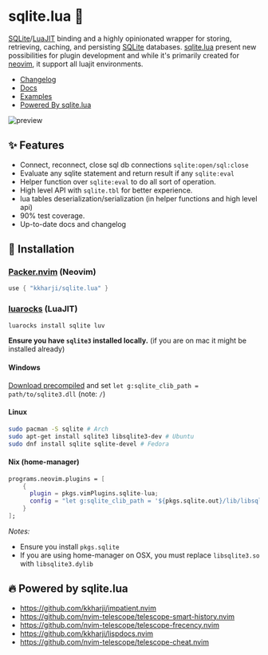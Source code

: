sqlite.lua 💫
=================

[SQLite]/[LuaJIT] binding and a highly opinionated wrapper for storing, retrieving, caching, and persisting [SQLite] databases.
[sqlite.lua] present new possibilities for plugin development and while it's primarily created for [neovim], it support all luajit environments.

- [Changelog](https://github.com/kkharji/sqlite.lua/blob/master/CHANGELOG.md)
- [Docs](https://github.com/kkharji/sqlite.lua/blob/master/doc/sqlite.txt)
- [Examples](https://github.com/kkharji/sqlite.lua/blob/master/lua/sqlite/examples)
- [Powered By sqlite.lua](https://github.com/kkharji/sqlite.lua#-powered-by-sqlitelua)

![preview](https://user-images.githubusercontent.com/2361214/202757101-65735d52-2927-4de0-8d69-b078b66aaca6.svg)

✨ Features
------------------

- Connect, reconnect, close sql db connections `sqlite:open/sql:close`
- Evaluate any sqlite statement and return result if any `sqlite:eval`
- Helper function over `sqlite:eval` to do all sort of operation.
- High level API with `sqlite.tbl` for better experience.
- lua tables deserialization/serialization (in helper functions and high level api)
- 90% test coverage.
- Up-to-date docs and changelog

🚧 Installation
-----------------

### [Packer.nvim](https://github.com/wbthomason/packer.nvim) (Neovim)

```lua
use { "kkharji/sqlite.lua" }
```

### [luarocks](https://luarocks.org/) (LuaJIT)

```bash
luarocks install sqlite luv
```

**Ensure you have `sqlite3` installed locally.** (if you are on mac it might be installed already)

#### Windows

[Download precompiled](https://www.sqlite.org/download.html) and set `let g:sqlite_clib_path = path/to/sqlite3.dll` (note: `/`)

#### Linux

```bash
sudo pacman -S sqlite # Arch
sudo apt-get install sqlite3 libsqlite3-dev # Ubuntu
sudo dnf install sqlite sqlite-devel # Fedora
```

#### Nix (home-manager)

```nix
programs.neovim.plugins = [
    {
      plugin = pkgs.vimPlugins.sqlite-lua;
      config = "let g:sqlite_clib_path = '${pkgs.sqlite.out}/lib/libsqlite3.so'";
    }
];
```

*Notes:*

- Ensure you install `pkgs.sqlite`
- If you are using home-manager on OSX, you must replace `libsqlite3.so` with `libsqlite3.dylib`

🔥 Powered by sqlite.lua
-----------------

- <https://github.com/kkharji/impatient.nvim>
- <https://github.com/nvim-telescope/telescope-smart-history.nvim>
- <https://github.com/nvim-telescope/telescope-frecency.nvim>
- <https://github.com/kkharji/lispdocs.nvim>
- <https://github.com/nvim-telescope/telescope-cheat.nvim>

[SQLite]: https://www.sqlite.org/index.html
[LuaJIT]: https://luajit.org
[sqlite.lua]: https://github.com/kkharji/sqlite.lua
[neovim]: https://github.com/neovim/neovim
